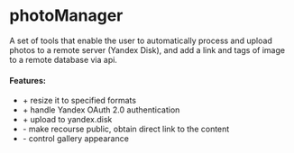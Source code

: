 # photoManager

А set of tools that enable the user to automatically process and upload photos to a remote server (Yandex Disk), and add a link and tags of image to a remote database via api.


#### Features:
- \+ resize it to specified formats
- \+ handle Yandex OAuth 2.0 authentication
- \+ upload to yandex.disk
- \- make recourse public, obtain direct link to the content
- \- control gallery appearance
